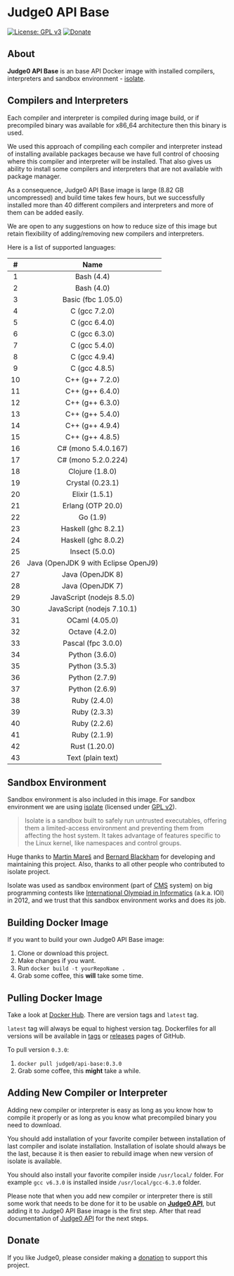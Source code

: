 # Judge0 API Base
[![License: GPL v3](https://img.shields.io/badge/License-GPL%20v3-blue.svg)](https://github.com/judge0/api-base/blob/master/LICENSE)
[![Donate](https://img.shields.io/badge/Donate-PayPal-green.svg)](https://www.paypal.me/hermanzdosilovic)

## About
**Judge0 API Base** is an base API Docker image with installed compilers, interpreters and sandbox environment - [isolate](https://github.com/ioi/isolate).

## Compilers and Interpreters
Each compiler and interpreter is compiled during image build, or if precompiled binary was available for x86_64 architecture then this binary is used.

We used this approach of compiling each compiler and interpreter instead of installing available packages because we have full control of choosing where this compiler and interpreter will be installed. That also gives us ability to install some compilers and interpreters that are not available with package manager.

As a consequence, Judge0 API Base image is large (8.82 GB uncompressed) and build time takes few hours, but we successfully installed more than 40 different compilers and interpreters and more of them can be added easily.

We are open to any suggestions on how to reduce size of this image but retain flexibility of adding/removing new compilers and interpreters.

Here is a list of supported languages:

|     # | Name                                 |
| :---: | :---:                                |
|     1 | Bash (4.4)                           |
|     2 | Bash (4.0)                           |
|     3 | Basic (fbc 1.05.0)                   |
|     4 | C (gcc 7.2.0)                        |
|     5 | C (gcc 6.4.0)                        |
|     6 | C (gcc 6.3.0)                        |
|     7 | C (gcc 5.4.0)                        |
|     8 | C (gcc 4.9.4)                        |
|     9 | C (gcc 4.8.5)                        |
|    10 | C++ (g++ 7.2.0)                      |
|    11 | C++ (g++ 6.4.0)                      |
|    12 | C++ (g++ 6.3.0)                      |
|    13 | C++ (g++ 5.4.0)                      |
|    14 | C++ (g++ 4.9.4)                      |
|    15 | C++ (g++ 4.8.5)                      |
|    16 | C# (mono 5.4.0.167)                  |
|    17 | C# (mono 5.2.0.224)                  |
|    18 | Clojure (1.8.0)                      |
|    19 | Crystal (0.23.1)                     |
|    20 | Elixir (1.5.1)                       |
|    21 | Erlang (OTP 20.0)                    |
|    22 | Go (1.9)                             |
|    23 | Haskell (ghc 8.2.1)                  |
|    24 | Haskell (ghc 8.0.2)                  |
|    25 | Insect (5.0.0)                       |
|    26 | Java (OpenJDK 9 with Eclipse OpenJ9) |
|    27 | Java (OpenJDK 8)                     |
|    28 | Java (OpenJDK 7)                     |
|    29 | JavaScript (nodejs 8.5.0)            |
|    30 | JavaScript (nodejs 7.10.1)           |
|    31 | OCaml (4.05.0)                       |
|    32 | Octave (4.2.0)                       |
|    33 | Pascal (fpc 3.0.0)                   |
|    34 | Python (3.6.0)                       |
|    35 | Python (3.5.3)                       |
|    36 | Python (2.7.9)                       |
|    37 | Python (2.6.9)                       |
|    38 | Ruby (2.4.0)                         |
|    39 | Ruby (2.3.3)                         |
|    40 | Ruby (2.2.6)                         |
|    41 | Ruby (2.1.9)                         |
|    42 | Rust (1.20.0)                        |
|    43 | Text (plain text)                    |

## Sandbox Environment
Sandbox environment is also included in this image. For sandbox environment we are using [isolate](https://github.com/ioi/isolate) (licensed under [GPL v2](https://github.com/ioi/isolate/blob/master/LICENSE)).

>Isolate is a sandbox built to safely run untrusted executables, offering them a limited-access environment and preventing them from affecting the host system. It takes advantage of features specific to the Linux kernel, like namespaces and control groups.

Huge thanks to [Martin Mareš](https://github.com/gollux) and [Bernard Blackham](https://github.com/bblackham) for developing and maintaining this project. Also, thanks to all other people who contributed to isolate project.

Isolate was used as sandbox environment (part of [CMS](https://github.com/cms-dev/cms) system) on big programming contests like [International Olympiad in Informatics](http://www.ioinformatics.org/index.shtml) (a.k.a. IOI) in 2012, and we trust that this sandbox environment works and does its job.

## Building Docker Image
If you want to build your own Judge0 API Base image:

1. Clone or download this project.
2. Make changes if you want.
3. Run `docker build -t yourRepoName .`
4. Grab some coffee, this **will** take some time.

## Pulling Docker Image
Take a look at [Docker Hub](https://hub.docker.com/r/judge0/api-base/tags/). There are version tags and `latest` tag.

`latest` tag will always be equal to highest version tag. Dockerfiles for all versions will be available in [tags](https://github.com/judge0/api-base/tags) or [releases](https://github.com/judge0/api-base/releases) pages of GitHub.

To pull version `0.3.0`:

1. `docker pull judge0/api-base:0.3.0`
2. Grab some coffee, this **might** take a while.

## Adding New Compiler or Interpreter
Adding new compiler or interpreter is easy as long as you know how to compile it properly or as long as you know what precompiled binary you need to download.

You should add installation of your favorite compiler between installation of last compiler and isolate installation. Installation of isolate should always be the last, because it is then easier to rebuild image when new version of isolate is available.

You should also install your favorite compiler inside `/usr/local/` folder. For example `gcc v6.3.0` is installed inside `/usr/local/gcc-6.3.0` folder.

Please note that when you add new compiler or interpreter there is still some work that needs to be done for it to be usable on [**Judge0 API**](https://api.judge0.com), but adding it to Judge0 API Base image is the first step. After that read documentation of [Judge0 API](https://github.com/judge0/api) for the next steps.

## Donate
If you like Judge0, please consider making a [donation](https://www.paypal.me/hermanzdosilovic) to support this project.
